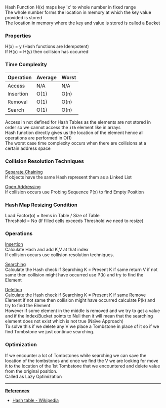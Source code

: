 Hash Function H(x) maps key 'x' to whole number in fixed range  
The whole number forms the location in memory at which the key value provided is stored  
The location in memory where the key and value is stored is called a Bucket

### Properties

H(x) = y (Hash functions are Idempotent)  
If H(x) = H(y) then collision has occurred

### Time Complexity

| Operation | Average | Worst |
| --------- | ------- | ----- |
| Access    | N/A     | N/A   |
| Insertion | O(1)    | O(n)  |
| Removal   | O(1)    | O(n)  |
| Search    | O(1)    | O(n)  |

Access in not defined for Hash Tables as the elements are not stored in order so we cannot access the `ith` element like in arrays  
Hash function directly gives us the location of the element hence all operations are performed in O(1)  
The worst case time complexity occurs when there are collisions at a certain address space

### Collision Resolution Techniques

<u>Separate Chaining</u>  
If objects have the same Hash represent them as a Linked List

<u>Open Addressing</u>  
If collision occurs use Probing Sequence P(x) to find Empty Position

### Hash Map Resizing Condition

Load Factor(α) = Items in Table / Size of Table  
Threshold = Nα (If filled cells exceeds Threshold we need to resize)

### Operations

<u>Insertion</u>  
Calculate Hash and add K,V at that index  
If collision occurs use collision resolution techniques.

<u>Searching</u>  
Calculate the Hash check if Searching K = Present K if same return V if not same then collision might have occurred use P(k) and try to find the Element

<u>Deletion</u>  
Calculate the Hash check if Searching K = Present K if same Remove Element if not same then collision might have occurred calculate P(k) and try to find the Element  
However if some element in the middle is removed and we try to get a value and if the Index/Bucket points to Null then it will mean that the searching element does not exist which is not true (Naïve Approach)  
To solve this if we delete any V we place a Tombstone in place of it so if we find Tombstone we just continue searching.

### Optimization

If we encounter a lot of Tombstones while searching we can save the location of the tombstones and once we find the V we are looking for move it to the location of the 1st Tombstone that we encountered and delete value from the original position.  
Called as Lazy Optimization

---

**<u>References</u>**:

* [Hash table - Wikipedia](https://en.wikipedia.org/wiki/Hash_table)
